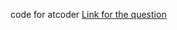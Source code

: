 code for atcoder
[Link for the question](http://practice.contest.atcoder.jp/tasks/practice_2,"atcoder")
